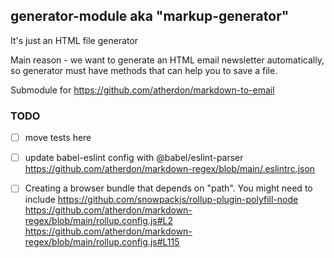 

## generator-module aka "markup-generator"

It's just an HTML file generator

Main reason - we want to generate an HTML email newsletter automatically, so generator must have methods that can help you to save a file.


Submodule for https://github.com/atherdon/markdown-to-email

### TODO
- [ ] move tests here

- [ ] update babel-eslint config with @babel/eslint-parser
https://github.com/atherdon/markdown-regex/blob/main/.eslintrc.json

- [ ] Creating a browser bundle that depends on "path". You might need to include https://github.com/snowpackjs/rollup-plugin-polyfill-node
https://github.com/atherdon/markdown-regex/blob/main/rollup.config.js#L2
https://github.com/atherdon/markdown-regex/blob/main/rollup.config.js#L115
